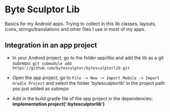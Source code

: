 # Byte Sculptor Lib
Basics for my Android apps. 
Trying to collect in this lib classes, layouts, icons, strings/translations and other files I use in most of my apps.

## Integration in an app project
- In your Android project, go to the folder app/libs and add the lib as a git subrepo: `git submodule add https://github.com/bytesculptor/bytesculptorlib.git`

- Open the app project, go to `File -> New -> Import Module -> Import Gradle Project` and select the folder 'bytesculptorlib' in the project path you just added as subrepo
- Add in the build.gradle file of the app project in the dependencies: <b>implementation project(':bytesculptorlib')</b>
